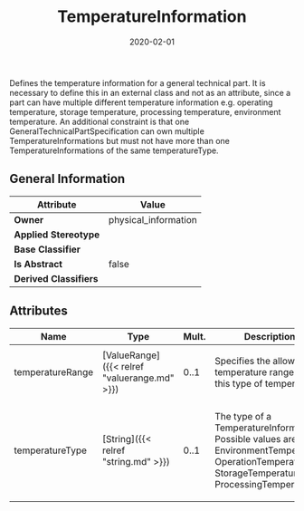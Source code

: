 ﻿---
title: TemperatureInformation
toc: false
type: specs
date: "2020-02-01"
draft: false
specification: VEC
version: 1.2.0
documentType: "Recommendation"
elementType: Class
classes:
  - TemperatureInformation
menu_name: vec-1.2.0
---
<p> Defines the temperature information for a general technical part. It is necessary to define this in an external class and not as an attribute, since a part can have multiple different temperature information e.g. operating temperature, storage temperature, processing temperature, environment temperature. An additional constraint is that one GeneralTechnicalPartSpecification can own multiple TemperatureInformations but must not have more than one TemperatureInformations of the same temperatureType.      </p>

## General Information

| Attribute               | Value |
|-------------------------|-------|
| **Owner**               | physical_information |
| **Applied Stereotype**  |   |
| **Base Classifier**     |   |
| **Is Abstract**         | false |
| **Derived Classifiers** |   |

## Attributes
|  Name  |  Type  |  Mult.  |  Description  |  Owning Classifier  |
|--------|--------|---------|---------------|--------------|
|temperatureRange | [ValueRange]({{< relref "valuerange.md" >}}) | 0..1 | <p>Specifies the allowed temperature range for this type of temperature.  </p> | [TemperatureInformation]({{< relref "temperatureinformation.md" >}}) |
|temperatureType | [String]({{< relref "string.md" >}}) | 0..1 | <p> The type of a TemperatureInformation. Possible values are: EnvironmentTemperature, OperationTemperature, StorageTemperature, ProcessingTemperature.      </p> | [TemperatureInformation]({{< relref "temperatureinformation.md" >}}) |

